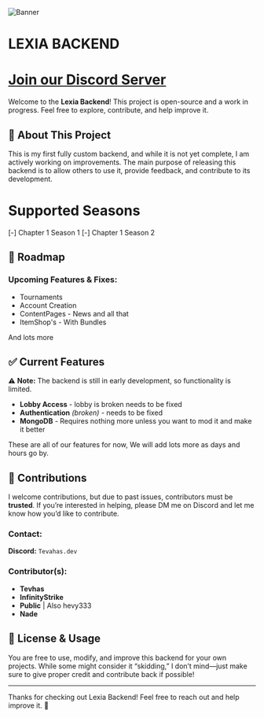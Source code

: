 ![Banner](https://i.imgur.com/fU5cDUq.png)
# LEXIA BACKEND
# [Join our Discord Server](https://discord.gg/2BjBcn9Fpd)

Welcome to the **Lexia Backend**! This project is open-source and a work in progress. Feel free to explore, contribute, and help improve it.

## 🚀 About This Project

This is my first fully custom backend, and while it is not yet complete, I am actively working on improvements. The main purpose of releasing this backend is to allow others to use it, provide feedback, and contribute to its development.

# Supported Seasons
[-] Chapter 1 Season 1
[-] Chapter 1 Season 2

## 📌 Roadmap

### Upcoming Features & Fixes:

- Tournaments
- Account Creation
- ContentPages - News and all that
- ItemShop's - With Bundles

And lots more

## ✅ Current Features

⚠ **Note:** The backend is still in early development, so functionality is limited.

- **Lobby Access** - lobby is broken needs to be fixed
- **Authentication** *(broken)* - needs to be fixed
- **MongoDB** - Requires nothing more unless you want to mod it and make it better

These are all of our features for now, We will add lots more as days and hours go by.

## 🤝 Contributions

I welcome contributions, but due to past issues, contributors must be **trusted**. If you’re interested in helping, please DM me on Discord and let me know how you’d like to contribute.

### Contact:

**Discord:** `Tevahas.dev`

### Contributor(s):

- **Tevhas**
- **InfinityStrike**
- **Public** | Also hevy333
- **Nade**

## 📜 License & Usage

You are free to use, modify, and improve this backend for your own projects. While some might consider it “skidding,” I don’t mind—just make sure to give proper credit and contribute back if possible!

---

Thanks for checking out Lexia Backend! Feel free to reach out and help improve it. 🙌

